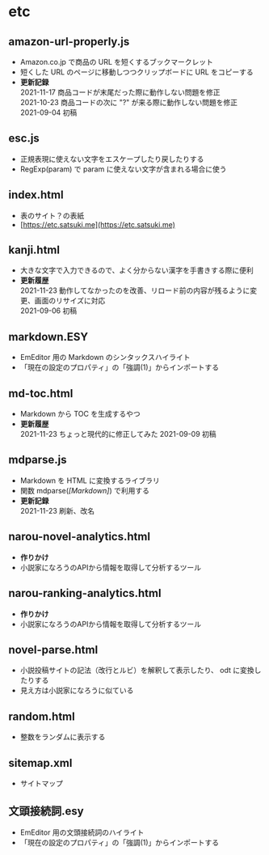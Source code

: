 # etc
## amazon-url-properly.js
* Amazon.co.jp で商品の URL を短くするブックマークレット
* 短くした URL のページに移動しつつクリップボードに URL をコピーする
* **更新記録**  
2021-11-17 商品コードが末尾だった際に動作しない問題を修正  
2021-10-23 商品コードの次に "?" が来る際に動作しない問題を修正  
2021-09-04 初稿

## esc.js
* 正規表現に使えない文字をエスケープしたり戻したりする
* RegExp(param) で param に使えない文字が含まれる場合に使う

## index.html
* 表のサイト？の表紙
* [https://etc.satsuki.me](https://etc.satsuki.me)

## kanji.html
* 大きな文字で入力できるので、よく分からない漢字を手書きする際に便利
* **更新履歴**  
2021-11-23 動作してなかったのを改善、リロード前の内容が残るように変更、画面のリサイズに対応  
2021-09-06 初稿

## markdown.ESY
* EmEditor 用の Markdown のシンタックスハイライト
* 「現在の設定のプロパティ」の「強調(1)」からインポートする

## md-toc.html
* Markdown から TOC を生成するやつ
* **更新履歴**  
2021-11-23 ちょっと現代的に修正してみた
2021-09-09 初稿

## mdparse.js
* Markdown を HTML に変換するライブラリ
* 関数 mdparse(*[Markdown]*) で利用する
* **更新記録**  
2021-11-23 刷新、改名

## narou-novel-analytics.html
* **作りかけ**
* 小説家になろうのAPIから情報を取得して分析するツール

## narou-ranking-analytics.html
* **作りかけ**
* 小説家になろうのAPIから情報を取得して分析するツール

## novel-parse.html
* 小説投稿サイトの記法（改行とルビ）を解釈して表示したり、 odt に変換したりする
* 見え方は小説家になろうに似ている

## random.html
* 整数をランダムに表示する

## sitemap.xml
* サイトマップ

## 文頭接続詞.esy
* EmEditor 用の文頭接続詞のハイライト
* 「現在の設定のプロパティ」の「強調(1)」からインポートする

